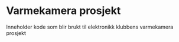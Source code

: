 # Varmekamera prosjekt
 Inneholder kode som blir brukt til elektronikk klubbens varmekamera prosjekt
